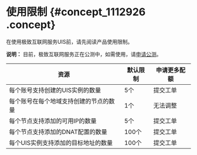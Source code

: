 # 使用限制 {#concept_1112926 .concept}

在使用极致互联网服务UIS前，请先阅读产品使用限制。

**说明：** 目前，极致互联网服务正在公测中，如需使用，请[申请公测](https://page.aliyun.com/form/act1022562254/index.htm)。

|资源|默认限制|申请更多配额|
|--|----|------|
|每个账号支持创建的UIS实例的数量|5个|提交工单|
|每个账号在每个地域支持创建的节点的数量|1个|无法调整|
|每个节点支持添加的可用IP的数量|5个|提交工单|
|每个节点支持添加的DNAT配置的数量|100个|提交工单|
|每个UIS实例支持添加的目标地址的数量|100个|提交工单|


